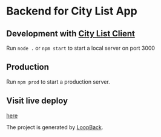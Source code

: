 # Backend for City List App

## Development with [City List Client](https://github.com/robertlb4/city-list-app)
Run `node .` or `npm start` to start a local server on port 3000

## Production
Run `npm prod` to start a production server.

## Visit live deploy
[here](https://citylistfb.herokuapp.com/)

The project is generated by [LoopBack](http://loopback.io).
